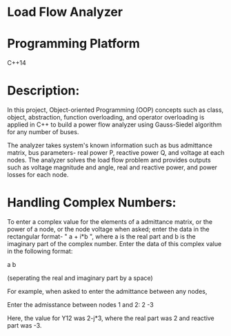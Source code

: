 # Load Flow Analyzer

# Programming Platform 
C++14

# Description:

In this project, Object-oriented Programming (OOP) concepts such as class, object, abstraction, function overloading, and operator overloading is applied in C++ to build a power flow analyzer using Gauss-Siedel algorithm for any number of buses.

The analyzer takes system's known information such as bus admittance matrix, bus parameters- real power P, reactive power Q, and voltage at each nodes. The analyzer solves the load flow problem and provides outputs such as voltage magnitude and angle, real and reactive power, and power losses for each node.

# Handling Complex Numbers:

To enter a complex value for the elements of a admittance matrix, or the power of a node, or the node voltage when asked; enter the data in the rectangular format- " a + i*b ", where a is the real part and b is the imaginary part of the complex number. Enter the data of this complex value in the following format:

   a   b

(seperating the real and imaginary part by a space)

For example, when asked to enter the admittance between any nodes, 

Enter the admisstance between nodes 1 and 2: 2 -3

Here, the value for Y12 was 2-j*3, where the real part was 2 and reactive part was -3.  
